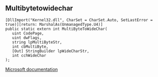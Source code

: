 ## Multibytetowidechar

```
[DllImport("Kernel32.dll", CharSet = CharSet.Auto, SetLastError = true)][return: MarshalAs(UnmanagedType.U4)]
public static extern int MultiByteToWideChar(
   uint CodePage,
   uint dwFlags,
   string lpMultiByteStr,
   int cbMultiByte,
   [Out] StringBuilder lpWideCharStr,
   int cchWideChar
);
```

[Microsoft documentation](https://docs.microsoft.com/en-us/windows/win32/api/stringapiset/nf-stringapiset-multibytetowidechar)
